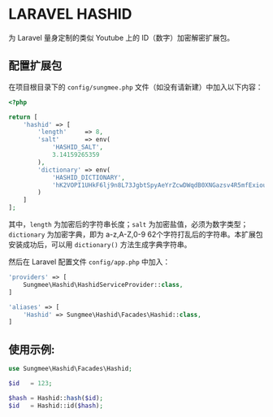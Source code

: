 # LARAVEL HASHID

为 Laravel 量身定制的类似 Youtube 上的 ID（数字）加密解密扩展包。

## 配置扩展包

在项目根目录下的 `config/sungmee.php` 文件（如没有请新建）中加入以下内容：
```PHP
<?php

return [
    'hashid' => [
        'length'     => 8,
        'salt'       => env(
            'HASHID_SALT',
            3.14159265359
        ),
        'dictionary' => env(
            'HASHID_DICTIONARY',
            'hK2VOPI1UHkF6lj9n8L73JgbtSpyAeYrZcwDWqdB0XNGazsv4R5mfExiouTMQC'
        )
    ]
];
```
其中，`length` 为加密后的字符串长度；`salt` 为加密盐值，必须为数字类型；`dictionary` 为加密字典，即为 a-z,A-Z,0-9 62个字符打乱后的字符串。本扩展包安装成功后，可以用 `dictionary()` 方法生成字典字符串。

然后在 Laravel 配置文件 `config/app.php` 中加入：

```PHP
'providers' => [
    Sungmee\Hashid\HashidServiceProvider::class,
]

'aliases' => [
    'Hashid' => Sungmee\Hashid\Facades\Hashid::class,
]
```

## 使用示例:
```PHP
use Sungmee\Hashid\Facades\Hashid;

$id   = 123;

$hash = Hashid::hash($id);
$id   = Hashid::id($hash);
```